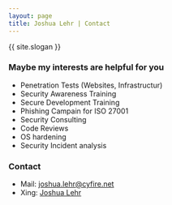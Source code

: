 ```yaml
---
layout: page
title: Joshua Lehr | Contact
---
```


{{ site.slogan }}

### Maybe my interests are helpful for you

- Penetration Tests (Websites, Infrastructur)
- Security Awareness Training
- Secure Development Training
- Phishing Campain for ISO 27001
- Security Consulting
- Code Reviews
- OS hardening
- Security Incident analysis

### Contact

- Mail: [joshua.lehr@cyfire.net](mailto:joshua.lehr@cyfire.net)
- Xing: [Joshua Lehr](https://www.xing.com/profile/Joshua_Lehr/cv?sc_o=mxb_p)
